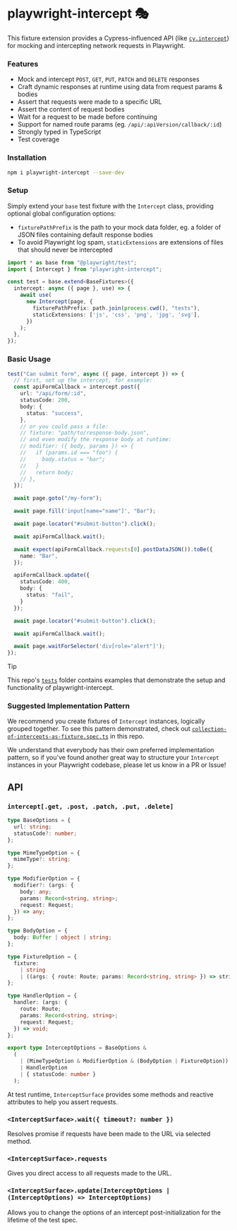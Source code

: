 # playwright-intercept 🎭

This fixture extension provides a Cypress-influenced API (like [`cy.intercept`](https://docs.cypress.io/api/commands/intercept)) for mocking and intercepting network requests in Playwright.

### Features

- Mock and intercept `POST`, `GET`, `PUT`, `PATCH` and `DELETE` responses
- Craft dynamic responses at runtime using data from request params & bodies
- Assert that requests were made to a specific URL
- Assert the content of request bodies
- Wait for a request to be made before continuing
- Support for named route params (eg. `/api/:apiVersion/callback/:id`)
- Strongly typed in TypeScript
- Test coverage

### Installation

```bash
npm i playwright-intercept --save-dev
```

### Setup

Simply extend your `base` test fixture with the `Intercept` class, providing optional global configuration options:

- `fixturePathPrefix` is the path to your mock data folder, eg. a folder of JSON files containing default response bodies
- To avoid Playwright log spam, `staticExtensions` are extensions of files that should never be intercepted

```ts
import * as base from "@playwright/test";
import { Intercept } from "playwright-intercept";

const test = base.extend<BaseFixtures>({
  intercept: async ({ page }, use) => {
    await use(
      new Intercept(page, {
        fixturePathPrefix: path.join(process.cwd(), "tests"),
        staticExtensions: ['js', 'css', 'png', 'jpg', 'svg'],
      })
    );
  },
});
```

### Basic Usage

```ts
test("Can submit form", async ({ page, intercept }) => {
  // first, set up the intercept, for example:
  const apiFormCallback = intercept.post({
    url: "/api/form/:id",
    statusCode: 200,
    body: {
      status: "success",
    },
    // or you could pass a file:
    // fixture: "path/to/response-body.json",
    // and even modify the response body at runtime:
    // modifier: ({ body, params }) => {
    //   if (params.id === "foo") {
    //     body.status = "bar";
    //   }
    //   return body;
    // },
  });

  await page.goto("/my-form");

  await page.fill('input[name="name"]', "Bar");

  await page.locator("#submit-button").click();

  await apiFormCallback.wait();

  await expect(apiFormCallback.requests[0].postDataJSON()).toBe({
    name: "Bar",
  });

  apiFormCallback.update({
    statusCode: 400,
    body: {
      status: "fail",
    }
  });

  await page.locator("#submit-button").click();

  await apiFormCallback.wait();

  await page.waitForSelector('div[role="alert"]');
});
```

> [!TIP]  
> This repo's [`tests`](https://github.com/alectrocute/playwright-intercept/tree/main/tests) folder contains examples that demonstrate the setup and functionality of playwright-intercept.

### Suggested Implementation Pattern

We recommend you create fixtures of `Intercept` instances, logically grouped together. To see this pattern demonstrated, check out [`collection-of-intercepts-as-fixture.spec.ts`](https://github.com/alectrocute/playwright-intercept/blob/main/tests/examples/collection-of-intercepts-as-fixture.spec.ts) in this repo.

We understand that everybody has their own preferred implementation pattern, so if you've found another great way to structure your `Intercept` instances in your Playwright codebase, please let us know in a PR or Issue!

## API

### `intercept[.get, .post, .patch, .put, .delete]`

```ts
type BaseOptions = {
  url: string;
  statusCode?: number;
};

type MimeTypeOption = {
  mimeType?: string;
};

type ModifierOption = {
  modifier?: (args: {
    body: any;
    params: Record<string, string>;
    request: Request;
  }) => any;
};

type BodyOption = {
  body: Buffer | object | string;
};

type FixtureOption = {
  fixture:
    | string
    | ((args: { route: Route; params: Record<string, string> }) => string);
};

type HandlerOption = {
  handler: (args: {
    route: Route;
    params: Record<string, string>;
    request: Request;
  }) => void;
};

export type InterceptOptions = BaseOptions &
  (
    | (MimeTypeOption & ModifierOption & (BodyOption | FixtureOption))
    | HandlerOption
    | { statusCode: number }
  );
```

At test runtime, `InterceptSurface` provides some methods and reactive attributes to help you assert requests.

### `<InterceptSurface>.wait({ timeout?: number })`

Resolves promise if requests have been made to the URL via selected method.

### `<InterceptSurface>.requests`

Gives you direct access to all requests made to the URL.

### `<InterceptSurface>.update(InterceptOptions | (InterceptOptions) => InterceptOptions)`

Allows you to change the options of an intercept post-initialization for the lifetime of the test spec.
